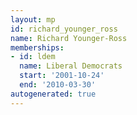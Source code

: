 ```yaml
---
layout: mp
id: richard_younger_ross
name: Richard Younger-Ross
memberships:
- id: ldem
  name: Liberal Democrats
  start: '2001-10-24'
  end: '2010-03-30'
autogenerated: true
---
```

